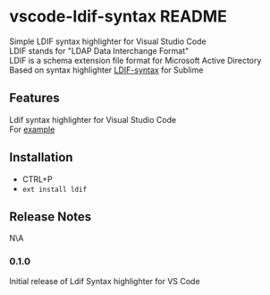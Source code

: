 # vscode-ldif-syntax README

Simple LDIF syntax highlighter for Visual Studio Code  
LDIF stands for "LDAP Data Interchange Format"  
LDIF is a schema extension file format for Microsoft Active Directory  
Based on syntax highlighter [LDIF-syntax](https://github.com/FlashSystems/LDIF-Syntax) for Sublime

## Features

Ldif syntax highlighter for Visual Studio Code  
For [example](images/ldif-syntax.png)

## Installation

- CTRL+P
- `ext install ldif`

## Release Notes

N\A

### 0.1.0

Initial release of Ldif Syntax highlighter for VS Code
